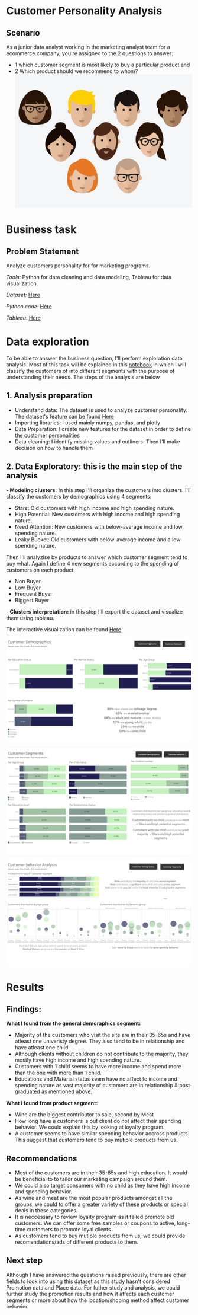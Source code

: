 # Customer Personality Analysis
## Scenario
As a junior data analyst working in the marketing analyst team for a ecommerce company, you're assigned to the 2 questions to answer: 
  - 1 which customer segment is most likely to buy a particular product and 
  - 2 Which product should we recommend to whom?  
![](https://github.com/plnh/Customer_Personality_Analysis/blob/main/PeskyDorking.gif)
# Business task
## Problem Statement
Analyze customers personality for for marketing programs.

*Tools:* Python for data cleaning and data modeling, Tableau for data visualization.

*Dataset:* [Here](https://github.com/plnh/Customer_Personality_Analysis/tree/main/Data)

*Python code:* [Here](https://github.com/plnh/Customer_Personality_Analysis/blob/main/Customer%20Personality%20Analysis.ipynb)

*Tableau:* [Here](https://public.tableau.com/views/CustomerPersonalityAnalysis/Dashboard3?:language=en-US&publish=yes&:display_count=n&:origin=viz_share_link)

# Data exploration
To be able to answer the business question, I'll perform exploration data analysis. Most of this task will be explained in this [notebook](https://github.com/plnh/Customer_Personality_Analysis/blob/main/Customer%20Personality%20Analysis.ipynb) in which I will classify the customers of into different segments with the purpose of understanding their needs. The steps of the analysis are below 
## 1. Analysis preparation
  - Understand data: The dataset is used to analyze customer personality. The dataset's feature can be found [Here](https://github.com/plnh/Customer_Personality_Analysis/blob/main/Data/Detail.md)
  - Importing libraries: I used mainly numpy, pandas, and plotly
  - Data Preparation: I create new features for the dataset in order to define the customer personalities
  - Data cleaning: I identify missing values and outliners. Then I'll make decision on how to handle them
## 2. Data Exploratory: this is the main step of the analysis
**- Modeling clusters:**
In this step I'll organize the customers into clusters. I'll classify the customers by demographics using 4 segments:
- Stars: Old customers with high income and high spending nature.
- High Potential: New customers with high income and high spending nature.
- Need Attention: New customers with below-average income and low spending nature. 
- Leaky Bucket: Old customers with below-average income and a low spending nature.

Then I'll analyzise by products to answer which customer segment tend to buy what. Again I define 4 new segments according to the spending of customers on each product:
- Non Buyer
- Low Buyer
- Frequent Buyer
- Biggest Buyer

**- Clusters interpretation:** in this step I'll export the dataset and visualize them using tableau. 

The interactive visualization can be found [Here](https://public.tableau.com/views/CustomerPersonalityAnalysis/Dashboard3?:language=en-US&publish=yes&:display_count=n&:origin=viz_share_link)

![](https://github.com/plnh/Customer_Personality_Analysis/blob/main/Tableau_Resource/Customer%20Demographics.png)

![](https://github.com/plnh/Customer_Personality_Analysis/blob/main/Tableau_Resource/Customer%20Segment.png)

![](https://github.com/plnh/Customer_Personality_Analysis/blob/main/Tableau_Resource/Customer%20behavior.png)

# Results
## Findings:
**What I found from the general demoraphics segment:**

- Majority of the customers who visit the site are  in their 35-65s and have atleast one univeristy degree. They also tend to be in relationship and have atleast one child. 
- Although clients without children do not contribute to the majority, they mostly have high income and high spending nature.
- Customers with 1 child seems to have more income and spend more than the one with more than 1 child. 
- Educations and Material status seem have no affect to income and spending nature as vast majority of customers are in relationship & post-graduated as mentioned above.

**What i found from product segment:**
- Wine are the biggest contributor to sale, second by Meat
- How long have a customers is out client do not affect their spending behavior. We could explain this by looking at loyalty program.
- A customer seems to have similar spending behavior accross products. This suggest that customers tend to buy mutiple products from us.

## Recommendations
- Most of the customers are in their 35-65s and high education. It would be beneficial to to tailor our marketing campaign around them.
- We could also target consumers with no child as they have high income and spending behavior.
- As wine and meat are the most popular products amongst all the groups, we could to offer a greater variety of these products or special deals in these categories.
- It is neccessary to review loyalty program as it failed promote old customers. We can offer some free samples or coupons to active, long-time customers to promote loyal clients.
- As customers tend to buy mutiple products from us, we could provide recomendations/ads of different products to them.

## Next step
Although I have answered the questions raised previously, there are other fields to look into using this dataset as this study hasn't considered Promotion data and Place data.  For futher study and analysis, we could further study the promotion results and how it affects each customer segments or more about how the location/shoping method affect customer behavior.
